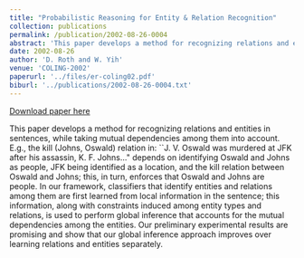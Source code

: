 ```yaml
---
title: "Probabilistic Reasoning for Entity & Relation Recognition"
collection: publications
permalink: /publication/2002-08-26-0004
abstract: 'This paper develops a method for recognizing relations and entities in sentences, while taking mutual dependencies among them into account. E.g., the kill (Johns, Oswald) relation in: ``J. V. Oswald was murdered at JFK after his assassin, K. F. Johns...&quot; depends on identifying Oswald and Johns as people, JFK being identified as a location, and the kill relation between Oswald and Johns; this, in turn, enforces that Oswald and Johns are people. In our framework, classifiers that identify entities and relations among them are first learned from local information in the sentence; this information, along with constraints induced among entity types and relations, is used to perform global inference that accounts for the mutual dependencies among the entities. Our preliminary experimental results are promising and show that our global inference approach improves over learning relations and entities separately.'
date: 2002-08-26
author: 'D. Roth and W. Yih'
venue: 'COLING-2002'
paperurl: '../files/er-coling02.pdf'
biburl: '../publications/2002-08-26-0004.txt'
---
```


<a href='../files/er-coling02.pdf'>Download paper here</a>

This paper develops a method for recognizing relations and entities in sentences, while taking mutual dependencies among them into account. E.g., the kill (Johns, Oswald) relation in: ``J. V. Oswald was murdered at JFK after his assassin, K. F. Johns...&quot; depends on identifying Oswald and Johns as people, JFK being identified as a location, and the kill relation between Oswald and Johns; this, in turn, enforces that Oswald and Johns are people. In our framework, classifiers that identify entities and relations among them are first learned from local information in the sentence; this information, along with constraints induced among entity types and relations, is used to perform global inference that accounts for the mutual dependencies among the entities. Our preliminary experimental results are promising and show that our global inference approach improves over learning relations and entities separately.
